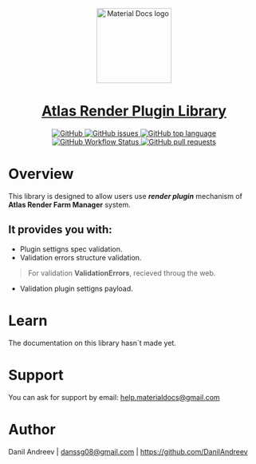 <a href="#">
    <div align="center">
        <img alt="Material Docs logo" height="150" src="https://avatars0.githubusercontent.com/u/71503317?s=400&u=7786114863bb0b505d06a0f563dbd6acbcfddc78&v=4"/>
    </div>
    <div align="center">
        <h1>Atlas Render Plugin Library</h1>
    </div>
    <div align="center">
        <img alt="GitHub" src="https://img.shields.io/github/license/AtlasRender/atlas-core"/>
        <img alt="GitHub issues" src="https://img.shields.io/github/issues-raw/AtlasRender/atlas-core">
        <img alt="GitHub top language" src="https://img.shields.io/github/languages/top/AtlasRender/atlas-core">
        <img alt="GitHub Workflow Status" src="https://img.shields.io/github/workflow/status/AtlasRender/atlas-core/pathfinder-core-run-tests">
        <img alt="GitHub pull requests" src="https://img.shields.io/github/issues-pr/AtlasRender/atlas-core">
    </div>
</a>

# Overview
This library is designed to allow users use ___render plugin___ mechanism of __Atlas Render Farm Manager__ system. 

## It provides you with:
* Plugin settigns spec validation.
* Validation errors structure validation. 
> For validation __ValidationErrors__, recieved throug the web.
* Validation plugin settigns payload.

# Learn
The documentation on this library hasn`t made yet.

# Support
You can ask for support by email: help.materialdocs@gmail.com

# Author
Danil Andreev | danssg08@gmail.com | https://github.com/DanilAndreev
